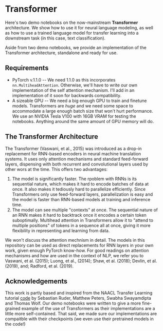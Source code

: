 # Transformer
Here's two demo notebooks on the now-mainstream **Transformer** architecture. We show how to use it for neural language modeling, as well as how to use a trained language model for transfer learning into a downstream task (in this case, text classification).

Aside from two demo notebooks, we provide an implementation of the Transformer architecture, standalone and ready for use.

## Requirements
* PyTorch v.1.1.0 -- We need 1.1.0 as this incorporates ```nn.MultiheadAttention```. Otherwise, we'll have to write our own implementation of the self attention mechanism. I'll add in an implementation of it soon for backwards compatibility.
* A sizeable GPU -- We need a big enough GPU to train and finetune models. Transformers are *huge* and we need some space to accommodate a large enough batch size that won't hurt performance. We use an NVIDIA Tesla V100 with 16GB VRAM for testing the notebooks. Anything around the same amount of GPU memory will do.

## The Transformer Architecture
The Transformer (Vaswani, et al., 2015) was introduced as a drop-in replacement for RNN-based encoders in neural machine translation systems. It uses only attention mechanisms and standard feed-forward layers, dispensing with both recurrent and convolutional layers used by other wors at the time. This offers two advantages:

1. The model is significantly faster. The rpoblem with RNNs is its sequential nature, which makes it hard to encode batches of data at once. It also makes it tediously hard to parallelize efficiently. Since Transformers only use feed-forward layers, parallelization is easy and the model is faster than RNN-based models at training and inference time.
2. The model can see multiple "contexts" at once. The sequential nature of an RNN makes it hard to backtrack once it encodes a certain token suboptimally. Multihead attention in Transformers allow it to "attend to multiple positions" of tokens in a sequence all at once, giving it more flexibility in representing and learning from data.

We won't discuss the attention mechnism in detail. The models in this repository can be used as direct replacements for RNN layers in your own work, given enough PyTorch know-how. For good readings on attention mechanisms and how are used in the context of NLP, we refer you to Vaswani, et al. (2015); Luong, et al., (2014); Shaw, et al. (2018); Devlin, et al. (2019), and; Radford, et al. (2019).

## Acknowledgements
This work is partly based and inspired from the NAACL Transfer Learning tutorial [code](https://github.com/huggingface/naacl_transfer_learning_tutorial) by Sebastian Ruder, Matthew Peters, Swabha Swayamdipta and Thomas Wolf. Our demo notebooks were written to give a more fine-grained example of the use of Transformers as their implementations are a little more self-contained. That said, we made sure our implementations are compaitble with their checkpoints (we even use their pretrained models in the code!) 
